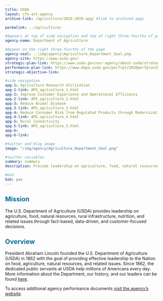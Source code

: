 ```yaml
---
title: USDA
layout: cfo-act-agency
archive-link: /agriculture/2018-2019-apg/ #link to archived apgs

permalink: ../agriculture/

#Appears at top of side navigation and top of right three-fourths of page
agency-name: Department of Agriculture

#Appear on the right three-fourths of the page
agency-seal: ..\img\agency\Agriculture_Department_Seal.png
agency-site: https://www.usda.gov/
strategic-plan-link: https://www.usda.gov/our-agency/about-usda/strategic-goals
performance-plan-link: https://www.obpa.usda.gov/perfrpt/2020perfplan2018rpt.pdf
strategic-objective-link: 

#side navigation
apg-1: Agriculture Research Utilization
apg-1-link: APG_agriculture_1.html
apg-2: Improve Customer Experience and Operational Efficiency
apg-2-link: APG_agriculture_2.html
apg-3: Reduce Animal Disease
apg-3-link: APG_agriculture_3.html
apg-4: Reduce Consumer Risk from Regulated Products through Modernization
apg-4-link: APG_agriculture_4.html
apg-5: Rural Connectivity
apg-5-link: APG_agriculture_5.html
apg-6:
apg-6-link:

#twitter and blog image
image: "/img/agency/Agriculture_Department_Seal.png"

#twitter variables
summary: summary
description: Provide leadership on agriculture, food, natural resources, rural infrastructure, nutrition, and related issues.

#GoG
GoG: yes
---
```


<div class="usa-grid usa-graphic_list-row">
  <div class="usa-width-one-whole usa-media_block agency-page-section">
    <h2 style="color:#046b99;">Mission</h2>
    <p>The U.S. Department of Agriculture (USDA) provides leadership on agriculture, food, natural resources, rural infrastructure, nutrition, and related issues through fact-based, data-driven, and customer-focused decisions.</p>
  </div>
</div>

<div class="usa-grid usa-graphic_list-row">
  <div class="usa-width-one-whole usa-media_block agency-page-section">
    <h2 style="color:#046b99;">Overview</h2>
    <p>President Abraham Lincoln founded the U.S. Department of Agriculture (USDA) in 1862 with the goal of providing effective leadership to the Nation on food, agriculture, natural resources, and related issues. Since 1862, the dedicated public servants at USDA help millions of Americans every day. More information about the Department, our history, and our leaders can be found <a href="https://www.usda.gov/" target="_blank">here</a>.</p>
  </div>
</div>

<div class="usa-grid usa-graphic_list-row">
  <div class="usa-width-one-whole usa-media_block">
    <p>To access additional agency performance documents <a href="https://www.usda.gov/our-agency/about-usda/performance" target="_blank">visit the agency’s website</a>.</p>
  </div>
</div>
